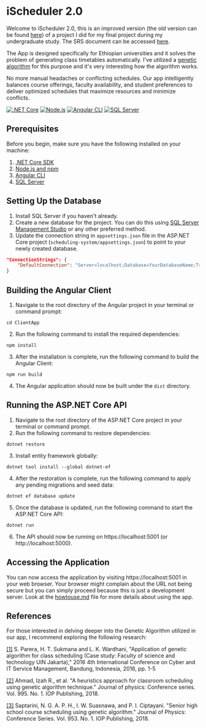# iScheduler 2.0

Welcome to iScheduler 2.0, this is an improved version (the old version can be found [here](https://github.com/nebiyuelias1/genetic-algorithm-based-scheduling-system)) of a project I did for my final project during my undergraduate study. The SRS document can be accessed [here](https://drive.google.com/file/d/10PftuBFP1mT_ty_PW3v7BaDuwwUc_ozZ/view?usp=sharing).

The App is designed specifically for Ethiopian universities and it solves the problem of generating class timetables automatically. I've utilized a [genetic algorithm](https://en.wikipedia.org/wiki/Genetic_algorithm) for this purpose and it's very interesting how the algorithm works.

No more manual headaches or conflicting schedules. Our app intelligently balances course offerings, faculty availability, and student preferences to deliver optimized schedules that maximize resources and minimize conflicts.

[![.NET Core](https://img.shields.io/badge/.NET%20Core-3.1%20%7C%205.0-brightgreen)](https://dotnet.microsoft.com/download) 
[![Node.js](https://img.shields.io/badge/Node.js-14%20%7C%2016-brightgreen)](https://nodejs.org/) 
[![Angular CLI](https://img.shields.io/badge/Angular%20CLI-12-brightgreen)](https://angular.io/cli) 
[![SQL Server](https://img.shields.io/badge/SQL%20Server-2019-brightgreen)](https://www.microsoft.com/en-us/sql-server/sql-server-downloads)

## Prerequisites

Before you begin, make sure you have the following installed on your machine:

1. [.NET Core SDK](https://dotnet.microsoft.com/download)
2. [Node.js and npm](https://nodejs.org/)
3. [Angular CLI](https://angular.io/cli)
4. [SQL Server](https://www.microsoft.com/en-us/sql-server/sql-server-downloads)

## Setting Up the Database

1. Install SQL Server if you haven't already.
2. Create a new database for the project. You can do this using [SQL Server Management Studio](https://learn.microsoft.com/en-us/sql/ssms/download-sql-server-management-studio-ssms?view=sql-server-ver16) or any other preferred method.
3. Update the connection string in `appsettings.json` file in the ASP.NET Core project (`scheduling-system/appsettings.json`) to point to your newly created database.

```json
"ConnectionStrings": {
    "DefaultConnection": "Server=localhost;Database=YourDatabaseName;Trusted_Connection=True;MultipleActiveResultSets=true"
}
```

## Building the Angular Client
1. Navigate to the root directory of the Angular project in your terminal or command prompt:
```
cd ClientApp
```
2. Run the following command to install the required dependencies:
```
npm install
```
3. After the installation is complete, run the following command to build the Angular Client:
```
npm run build
```
4. The Angular application should now be built under the `dist` directory.

## Running the ASP.NET Core API
1. Navigate to the root directory of the ASP.NET Core project in your terminal or command prompt.
2. Run the following command to restore dependencies:
```
dotnet restore
```
3. Install entity framework globally:
```
dotnet tool install --global dotnet-ef
```
4. After the restoration is complete, run the following command to apply any pending migrations and seed data:
```
dotnet ef database update
```
5. Once the database is updated, run the following command to start the ASP.NET Core API:
```
dotnet run
```
6. The API should now be running on https://localhost:5001 (or http://localhost:5000).

## Accessing the Application
You can now access the application by visiting https://localhost:5001 in your web browser. Your browser might complain about the URL not being secure but you can simply proceed because this is just a development server. Look at the [howtouse.md](/howtouse.md) file for more details about using the app.

## References
For those interested in delving deeper into the Genetic Algorithm utilized in our app, I recommend exploring the following research:

[[1]](https://ieeexplore.ieee.org/abstract/document/7577525) S. Parera, H. T. Sukmana and L. K. Wardhani, "Application of genetic algorithm for class scheduling (Case study: Faculty of science and technology UIN Jakarta)," 2016 4th International Conference on Cyber and IT Service Management, Bandung, Indonesia, 2016, pp. 1-5

[[2]](https://iopscience.iop.org/article/10.1088/1742-6596/995/1/012050/meta) Ahmad, Izah R., et al. "A heuristics approach for classroom scheduling using genetic algorithm technique." Journal of physics: Conference series. Vol. 995. No. 1. IOP Publishing, 2018.

[[3]](https://iopscience.iop.org/article/10.1088/1742-6596/953/1/012067/meta) Saptarini, N. G. A. P. H., I. W. Suasnawa, and P. I. Ciptayani. "Senior high school course scheduling using genetic algorithm." Journal of Physics: Conference Series. Vol. 953. No. 1. IOP Publishing, 2018.



